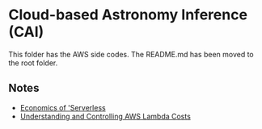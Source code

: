 # Cloud-based Astronomy Inference (CAI)

This folder has the AWS side codes. The README.md has been moved to the root folder.

## Notes

* [Economics of 'Serverless](https://www.bbva.com/en/innovation/economics-of-serverless/)
* [Understanding and Controlling AWS Lambda Costs](https://www.serverless.com/blog/understanding-and-controlling-aws-lambda-costs/)